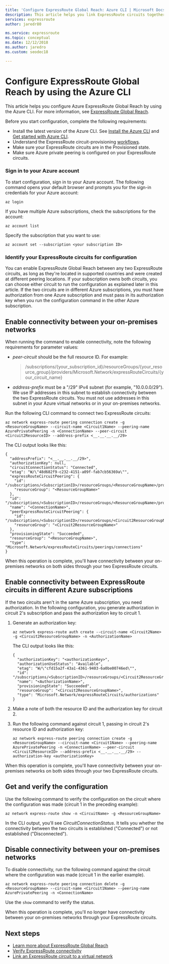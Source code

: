 ```yaml
---
title: 'Configure ExpressRoute Global Reach: Azure CLI | Microsoft Docs'
description: This article helps you link ExpressRoute circuits together to make a private network between your on-premises networks and enable Global Reach.
services: expressroute
author: jaredr80

ms.service: expressroute
ms.topic: conceptual
ms.date: 12/12/2018
ms.author: jaredro
ms.custom: seodec18

---
```


# Configure ExpressRoute Global Reach by using the Azure CLI

This article helps you configure Azure ExpressRoute Global Reach by using the Azure CLI. For more information, see [ExpressRoute Global Reach](expressroute-global-reach.md).
 
Before you start configuration, complete the following requirements:

* Install the latest version of the Azure CLI. See [Install the Azure CLI](/cli/azure/install-azure-cli) and [Get started with Azure CLI](/cli/azure/get-started-with-azure-cli).
* Understand the ExpressRoute circuit-provisioning [workflows](expressroute-workflows.md).
* Make sure your ExpressRoute circuits are in the Provisioned state.
* Make sure Azure private peering is configured on your ExpressRoute circuits.  

### Sign in to your Azure account

To start configuration, sign in to your Azure account. The following command opens your default browser and prompts you for the sign-in credentials for your Azure account:  

```azurecli
az login
```

If you have multiple Azure subscriptions, check the subscriptions for the account:

```azurecli
az account list
```

Specify the subscription that you want to use:

```azurecli
az account set --subscription <your subscription ID>
```

### Identify your ExpressRoute circuits for configuration

You can enable ExpressRoute Global Reach between any two ExpressRoute circuits, as long as they're located in supported countries and were created at different peering locations. If your subscription owns both circuits, you can choose either circuit to run the configuration as explained later in this article. If the two circuits are in different Azure subscriptions, you must have authorization from one Azure subscription and must pass in its authorization key when you run the configuration command in the other Azure subscription.

## Enable connectivity between your on-premises networks

When running the command to enable connectivity, note the following requirements for parameter values:

* *peer-circuit* should be the full resource ID. For example:

  > /subscriptions/{your_subscription_id}/resourceGroups/{your_resource_group}/providers/Microsoft.Network/expressRouteCircuits/{your_circuit_name}

* *address-prefix* must be a "/29" IPv4 subnet (for example, "10.0.0.0/29"). We use IP addresses in this subnet to establish connectivity between the two ExpressRoute circuits. You must not use addresses in this subnet in your Azure virtual networks or in your on-premises networks.

Run the following CLI command to connect two ExpressRoute circuits:

```azurecli
az network express-route peering connection create -g <ResourceGroupName> --circuit-name <Circuit1Name> --peering-name AzurePrivatePeering -n <ConnectionName> --peer-circuit <Circuit2ResourceID> --address-prefix <__.__.__.__/29>
```

The CLI output looks like this:

```azurecli
{
  "addressPrefix": "<__.__.__.__/29>",
  "authorizationKey": null,
  "circuitConnectionStatus": "Connected",
  "etag": "W/\"48d682f9-c232-4151-a09f-fab7cb56369a\"",
  "expressRouteCircuitPeering": {
    "id": "/subscriptions/<SubscriptionID>/resourceGroups/<ResourceGroupName>/providers/Microsoft.Network/expressRouteCircuits/<Circuit1Name>/peerings/AzurePrivatePeering",
    "resourceGroup": "<ResourceGroupName>"
  },
  "id": "/subscriptions/<SubscriptionID>/resourceGroups/<ResourceGroupName>/providers/Microsoft.Network/expressRouteCircuits/<Circuit1Name>/peerings/AzurePrivatePeering/connections/<ConnectionName>",
  "name": "<ConnectionName>",
  "peerExpressRouteCircuitPeering": {
    "id": "/subscriptions/<SubscriptionID>/resourceGroups/<Circuit2ResourceGroupName>/providers/Microsoft.Network/expressRouteCircuits/<Circuit2Name>/peerings/AzurePrivatePeering",
    "resourceGroup": "<Circuit2ResourceGroupName>"
  },
  "provisioningState": "Succeeded",
  "resourceGroup": "<ResourceGroupName>",
  "type": "Microsoft.Network/expressRouteCircuits/peerings/connections"
}
```

When this operation is complete, you'll have connectivity between your on-premises networks on both sides through your two ExpressRoute circuits.

## Enable connectivity between ExpressRoute circuits in different Azure subscriptions

If the two circuits aren't in the same Azure subscription, you need authorization. In the following configuration, you generate authorization in circuit 2's subscription and pass the authorization key to circuit 1.

1. Generate an authorization key:

   ```azurecli
   az network express-route auth create --circuit-name <Circuit2Name> -g <Circuit2ResourceGroupName> -n <AuthorizationName>
   ```

   The CLI output looks like this:

   ```azurecli
   {
     "authorizationKey": "<authorizationKey>",
     "authorizationUseStatus": "Available",
     "etag": "W/\"cfd15a2f-43a1-4361-9403-6a0be00746ed\"",
     "id": "/subscriptions/<SubscriptionID>/resourceGroups/<Circuit2ResourceGroupName>/providers/Microsoft.Network/expressRouteCircuits/<Circuit2Name>/authorizations/<AuthorizationName>",
     "name": "<AuthorizationName>",
     "provisioningState": "Succeeded",
     "resourceGroup": "<Circuit2ResourceGroupName>",
     "type": "Microsoft.Network/expressRouteCircuits/authorizations"
   }
   ```

1. Make a note of both the resource ID and the authorization key for circuit 2.

1. Run the following command against circuit 1, passing in circuit 2's resource ID and authorization key:

   ```azurecli
   az network express-route peering connection create -g <ResourceGroupName> --circuit-name <Circuit1Name> --peering-name AzurePrivatePeering -n <ConnectionName> --peer-circuit <Circuit2ResourceID> --address-prefix <__.__.__.__/29> --authorization-key <authorizationKey>
   ```

When this operation is complete, you'll have connectivity between your on-premises networks on both sides through your two ExpressRoute circuits.

## Get and verify the configuration

Use the following command to verify the configuration on the circuit where the configuration was made (circuit 1 in the preceding example):

```azurecli
az network express-route show -n <CircuitName> -g <ResourceGroupName>
```

In the CLI output, you'll see *CircuitConnectionStatus*. It tells you whether the connectivity between the two circuits is established ("Connected") or not established ("Disconnected"). 

## Disable connectivity between your on-premises networks

To disable connectivity, run the following command against the circuit where the configuration was made (circuit 1 in the earlier example).

```azurecli
az network express-route peering connection delete -g <ResourceGroupName> --circuit-name <Circuit1Name> --peering-name AzurePrivatePeering -n <ConnectionName>
```

Use the ```show``` command to verify the status.

When this operation is complete, you'll no longer have connectivity between your on-premises networks through your ExpressRoute circuits.

## Next steps

* [Learn more about ExpressRoute Global Reach](expressroute-global-reach.md)
* [Verify ExpressRoute connectivity](expressroute-troubleshooting-expressroute-overview.md)
* [Link an ExpressRoute circuit to a virtual network](expressroute-howto-linkvnet-arm.md)
